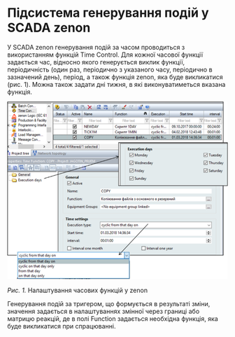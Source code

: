 # Підсистема генерування подій у SCADA zenon 

У SCADA zenon генерування подій за часом проводиться з використанням функцій Time Control. Для кожної часової функції задається час, відносно якого генерується виклик функції, періодичність (один раз, періодично з указаного часу, періодично в зазначений день), період, а також функція zenon, яка буде викликатися (рис. 1). Можна також задати дні тижня, в які виконуватиметься вказана функція. 

<a href="media8/8_7.png" target="_blank"><img src="media/8_7.png"/></a> 

*Рис. 1.* Налаштування часових функцій у zenon

Генерування подій за тригером, що формується в результаті зміни, значення задається в налаштуваннях змінної через границі або матрицю реакцій, де в полі Function задається необхідна функція, яка буде викликатися при спрацюванні. 